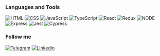 ### Languages and Tools
![HTML](https://img.shields.io/badge/HTML-000?style=flat-square&logo=HTML5)
![CSS](https://img.shields.io/badge/CSS-000?style=flat-square&logo=CSS3)
![JavaScript](https://img.shields.io/badge/JAVASCRIPT-000?style=flat-square&logo=JavaScript)
![TypeScript](https://img.shields.io/badge/TYPESCRIPT-000?style=flat-square&logo=TypeScript)
![React](https://img.shields.io/badge/REACT-000?style=flat-square&logo=React)
![Redux](https://img.shields.io/badge/REDUX-000?style=flat-square&logo=Redux)
![NODE](https://img.shields.io/badge/NODE-000?style=flat-square&logo=Node.js)
![Express](https://img.shields.io/badge/EXPRESS-000?style=flat-square&logo=Express)
![Jest](https://img.shields.io/badge/JEST-000?style=flat-square&logo=Jest)
![Cypress](https://img.shields.io/badge/CYPRESS-000?style=flat-square&logo=Cypress)

### Follow me
[![Telegram](https://img.shields.io/badge/TELEGRAM-000?style=flat-square&logo=Telegram)](https://www.t.me/artyom096)
[![Linkedin](https://img.shields.io/badge/LINKEDIN-000?style=flat-square&logo=Linkedin)](https://linkedin.com/in/artyom-shurygin)


